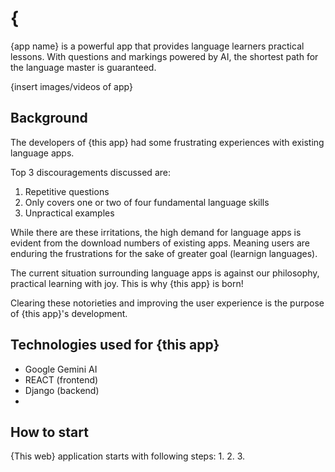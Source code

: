 # {
{app name} is a powerful app that provides language learners practical lessons. With questions and markings powered by AI, the shortest path for the language master is guaranteed.

{insert images/videos of app}

## Background
The developers of {this app} had some frustrating experiences with existing language apps. 

Top 3 discouragements discussed are:
1. Repetitive questions
2. Only covers one or two of four fundamental language skills
3. Unpractical examples

While there are these irritations, the high demand for language apps is evident from the download numbers of existing apps. Meaning users are enduring the frustrations for the sake of greater goal (learnign languages). 

The current situation surrounding language apps is against our philosophy, practical learning with joy. This is why {this app} is born!

Clearing these notorieties and improving the user experience is the purpose of {this app}'s development.

## Technologies used for {this app}
* Google Gemini AI
* REACT (frontend)
* Django (backend)
* 

## How to start
{This web} application starts with following steps:
1. 
2. 
3. 
